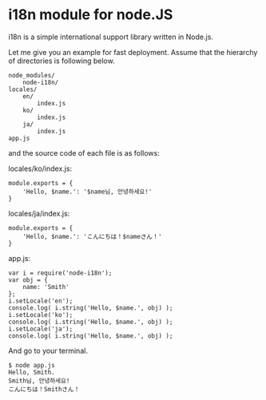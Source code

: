 i18n module for node.JS
=======================


i18n is a simple international support library written in Node.js.


Let me give you an example for fast deployment.
Assume that the hierarchy of directories is following below.

    node_modules/
        node-i18n/
    locales/
        en/
            index.js
        ko/
            index.js
        ja/
            index.js
    app.js



and the source code of each file is as follows:

locales/ko/index.js:

    module.exports = {
        'Hello, $name.': '$name님, 안녕하세요!'
    }

locales/ja/index.js:

    module.exports = {
        'Hello, $name.': 'こんにちは！$nameさん！'
    }



app.js:

    var i = require('node-i18n');
    var obj = {
        name: 'Smith'
    };
    i.setLocale('en');
    console.log( i.string('Hello, $name.', obj) );
    i.setLocale('ko');
    console.log( i.string('Hello, $name.', obj) );
    i.setLocale('ja');
    console.log( i.string('Hello, $name.', obj) );


And go to your terminal.

    $ node app.js
    Hello, Smith.
    Smith님, 안녕하세요!
    こんにちは！Smithさん！

